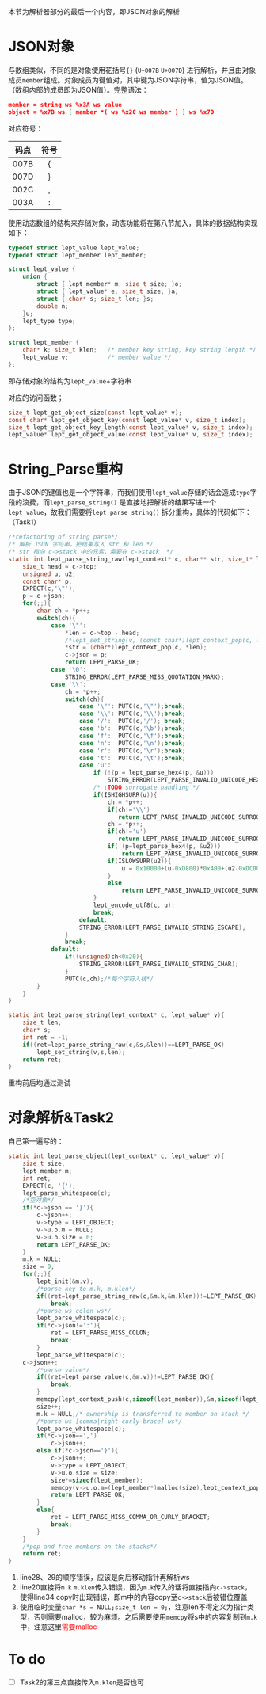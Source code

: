 本节为解析器部分的最后一个内容，即JSON对象的解析

# JSON对象

与数组类似，不同的是对象使用花括号`{}` (`U+007B` `U+007D`) 进行解析，并且由对象成员`member`组成。对象成员为键值对，其中键为JSON字符串，值为JSON值。（数组内部的成员即为JSON值）。完整语法：

```JSON
member = string ws %x3A ws value
object = %x7B ws [ member *( ws %x2C ws member ) ] ws %x7D
```

对应符号：

| 码点 | 符号 |
| :--: | :--: |
| 007B |  {   |
| 007D |  }   |
| 002C |  ,   |
| 003A |  :   |

使用动态数组的结构来存储对象，动态功能将在第八节加入，具体的数据结构实现如下：

```C
typedef struct lept_value lept_value;
typedef struct lept_member lept_member;

struct lept_value {
    union {
        struct { lept_member* m; size_t size; }o;
        struct { lept_value* e; size_t size; }a;
        struct { char* s; size_t len; }s;
        double n;
    }u;
    lept_type type;
};

struct lept_member {
    char* k; size_t klen;   /* member key string, key string length */
    lept_value v;           /* member value */
};
```

即存储对象的结构为`lept_value`+字符串

对应的访问函数；

```C
size_t lept_get_object_size(const lept_value* v);
const char* lept_get_object_key(const lept_value* v, size_t index);
size_t lept_get_object_key_length(const lept_value* v, size_t index);
lept_value* lept_get_object_value(const lept_value* v, size_t index);
```

# String_Parse重构

由于JSON的键值也是一个字符串，而我们使用`lept_value`存储的话会造成`type`字段的浪费，而`lept_parse_string()` 是直接地把解析的结果写进一个 `lept_value`，故我们需要将`lept_parse_string()` 拆分重构，具体的代码如下：（Task1）

```C
/*refactoring of string parse*/
/* 解析 JSON 字符串，把结果写入 str 和 len */
/* str 指向 c->stack 中的元素，需要在 c->stack  */
static int lept_parse_string_raw(lept_context* c, char** str, size_t* len) {
    size_t head = c->top;
    unsigned u, u2;
	const char* p;
	EXPECT(c,'\"');
	p = c->json;
	for(;;){
		char ch = *p++;
		switch(ch){
			case '\"':
			    *len = c->top - head;
			    /*lept_set_string(v, (const char*)lept_context_pop(c, len),len);*/
			    *str = (char*)lept_context_pop(c, *len);
			    c->json = p;
			    return LEPT_PARSE_OK;
			case '\0':
			    STRING_ERROR(LEPT_PARSE_MISS_QUOTATION_MARK);
			case '\\':
			    ch = *p++;
			    switch(ch){
			    	case '\"': PUTC(c,'\"');break;
			    	case '\\': PUTC(c,'\\');break;
			    	case '/':  PUTC(c,'/'); break;
			    	case 'b':  PUTC(c,'\b');break;
			    	case 'f':  PUTC(c,'\f');break;
			    	case 'n':  PUTC(c,'\n');break;
			    	case 'r':  PUTC(c,'\r');break;
			    	case 't':  PUTC(c,'\t');break;
			    	case 'u':
                        if (!(p = lept_parse_hex4(p, &u)))
                            STRING_ERROR(LEPT_PARSE_INVALID_UNICODE_HEX);
                        /* \TODO surrogate handling */
                        if(ISHIGHSURR(u)){
                            ch = *p++;
                            if(ch!='\\')
                               return LEPT_PARSE_INVALID_UNICODE_SURROGATE;
                            ch = *p++;
                            if(ch!='u')
                               return LEPT_PARSE_INVALID_UNICODE_SURROGATE;
                        	if(!(p=lept_parse_hex4(p, &u2)))
                        		return LEPT_PARSE_INVALID_UNICODE_SURROGATE;
                        	if(ISLOWSURR(u2)){
                        		u = 0x10000+(u-0xD800)*0x400+(u2-0xDC00);
                        	}
                        	else
                        		return LEPT_PARSE_INVALID_UNICODE_SURROGATE;
                        }
                        lept_encode_utf8(c, u);
                        break;
			    	default:
			    	STRING_ERROR(LEPT_PARSE_INVALID_STRING_ESCAPE);
			    }
			    break;
			default:
			    if((unsigned)ch<0x20){
			    	STRING_ERROR(LEPT_PARSE_INVALID_STRING_CHAR);
			    }
			    PUTC(c,ch);/*每个字符入栈*/
		}
	}
}

static int lept_parse_string(lept_context* c, lept_value* v){
	size_t len;
	char* s;
	int ret = -1;
	if((ret=lept_parse_string_raw(c,&s,&len))==LEPT_PARSE_OK)
		lept_set_string(v,s,len);
	return ret;
}
```

重构前后均通过测试

# 对象解析&Task2

自己第一遍写的：

```C
static int lept_parse_object(lept_context* c, lept_value* v){
	size_t size;
	lept_member m;
	int ret;
	EXPECT(c, '{');
	lept_parse_whitespace(c);
	/*空对象*/
	if(*c->json == '}'){
		c->json++;
		v->type = LEPT_OBJECT;
		v->u.o.m = NULL;
		v->u.o.size = 0;
		return LEPT_PARSE_OK;
	}
	m.k = NULL;
	size = 0;
	for(;;){
		lept_init(&m.v);
		/*parse key to m.k, m.klen*/
		if((ret=lept_parse_string_raw(c,&m.k,&m.klen))!=LEPT_PARSE_OK)
			break;
		/*parse ws colon ws*/
		lept_parse_whitespace(c);
		if(*c->json!=':'){
			ret = LEPT_PARSE_MISS_COLON;
			break;
		}
		lept_parse_whitespace(c);
    c->json++;
		/*parse value*/
		if((ret=lept_parse_value(c,&m.v))!=LEPT_PARSE_OK){
			break;
		}
		memcpy(lept_context_push(c,sizeof(lept_member)),&m,sizeof(lept_member));
		size++;
		m.k = NULL;/* ownership is transferred to member on stack */
		/*parse ws [comma|right-curly-brace] ws*/
		lept_parse_whitespace(c);
		if(*c->json==',')
			c->json++;
		else if(*c->json=='}'){
			c->json++;
			v->type = LEPT_OBJECT;
			v->u.o.size = size;
			size*=sizeof(lept_member);
			memcpy(v->u.o.m=(lept_member*)malloc(size),lept_context_pop(c,size),size);
			return LEPT_PARSE_OK;
		}
		else{
			ret = LEPT_PARSE_MISS_COMMA_OR_CURLY_BRACKET;
			break;
		}
	}
	/*pop and free members on the stacks*/
	return ret;
}
```

1. line28、29的顺序错误，应该是向后移动指针再解析ws
2. line20直接将`m.k` `m.klen`传入错误，因为`m.k`传入的话将直接指向`c->stack`，使得line34 copy时出现错误，即m中的内容copy至`c->stack`后被错位覆盖
3. 使用临时变量`char *s = NULL;size_t len = 0;`，注意len不得定义为指针类型，否则需要malloc，较为麻烦。之后需要使用`memcpy`将s中的内容复制到`m.k`中，注意这里<font color = "red">需要malloc</font>



# To do

- [ ] Task2的第三点直接传入`m.klen`是否也可
